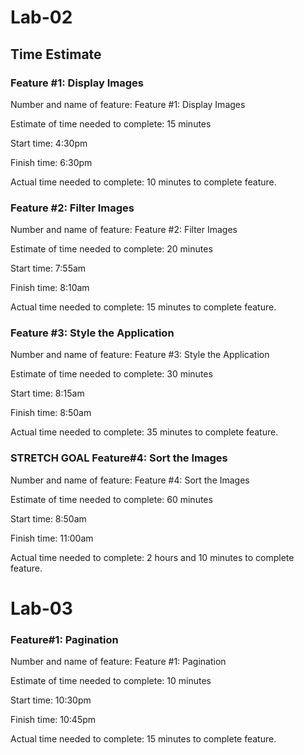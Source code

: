 # Lab-02

## Time Estimate

### Feature #1: Display Images

Number and name of feature: Feature #1:  Display Images

Estimate of time needed to complete: 15 minutes

Start time: 4:30pm

Finish time: 6:30pm

Actual time needed to complete: 10 minutes to complete feature.

### Feature #2: Filter Images

Number and name of feature: Feature #2:  Filter Images

Estimate of time needed to complete: 20 minutes

Start time: 7:55am

Finish time: 8:10am

Actual time needed to complete: 15 minutes to complete feature.

### Feature #3: Style the Application

Number and name of feature: Feature #3:  Style the Application

Estimate of time needed to complete: 30 minutes

Start time: 8:15am

Finish time: 8:50am

Actual time needed to complete: 35 minutes to complete feature.

### STRETCH GOAL Feature#4: Sort the Images

Number and name of feature: Feature #4:  Sort the Images

Estimate of time needed to complete: 60 minutes

Start time: 8:50am

Finish time: 11:00am

Actual time needed to complete: 2 hours and 10 minutes to complete feature.

# Lab-03

### Feature#1: Pagination 

Number and name of feature: Feature #1: Pagination

Estimate of time needed to complete: 10 minutes

Start time: 10:30pm

Finish time: 10:45pm

Actual time needed to complete: 15 minutes to complete feature.